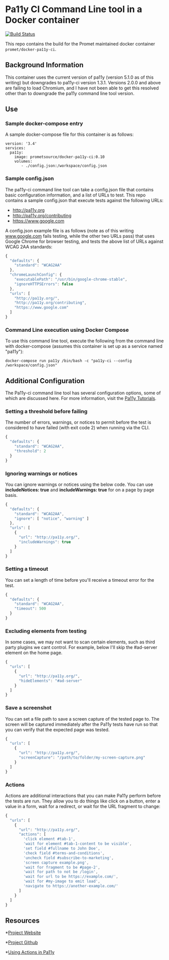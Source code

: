 # Pa11y CI Command Line tool in a Docker container

[![Build Status](https://travis-ci.org/promet/docker-pa11y-ci.svg?branch=develop)](https://travis-ci.org/promet/docker-pa11y-ci)

This repo contains the build for the Promet maintained docker container `promet/docker-pa11y-ci`.

## Background Information

This container uses the current version of pa11y (version 5.1.0 as of this writing) but downgrades to pa11y-ci version 1.3.1.  Versions 2.0.0 and above are failing to load Chromium, and I have not been able to get this resolved other than to downgrade the pa11y command line tool version.

## Use

### Sample docker-compose entry

A sample docker-compose file for this container is as follows:

```
version: '3.4'
services:
  pa11y:
    image: prometsource/docker-pa11y-ci:0.10
    volumes:
       - ./config.json:/workspace/config.json
```

### Sample config.json

The pa11y-ci command line tool can take a config.json file that contains basic configuration information, and a list of URLs to test.  This repo contains a sample config.json that execute tests against the following URLs:

* http://pa11y.org
* http://pa11y.org/contributing
* https://www.google.com

A config.json example file is as follows (note as of this writing www.google.com fails testing, while the other two URLs pass) that uses Google Chrome for browser testing, and tests the above list of URLs against WCAG 2AA standards:

```javascript
{
  "defaults": {
    "standard": "WCAG2AA"
  },
  "chromeLaunchConfig": {
    "executablePath": "/usr/bin/google-chrome-stable",
    "ignoreHTTPSErrors": false
  },
  "urls": [
    "http://pa11y.org/",
    "http://pa11y.org/contributing",
    "https://www.google.com"
  ]
}
```

### Command Line execution using Docker Compose

To use this command line tool, execute the following from the command line with docker-compose (assumes this container is set up as a service named "pa11y"):

```docker-compose run pa11y /bin/bash -c "pa11y-ci --config /workspace/config.json"```

## Additional Configuration

The Pa11y-ci command line tool has several configuration options, some of which are discussed here. For more information, visit the [Pa11y Tutorials](http://pa11y.org/tutorials/).

### Setting a threshold before failing

The number of errors, warnings, or notices to permit before the test is considered to have failed (with exit code 2) when running via the CLI.

```javascript
{
  "defaults": {
    "standard": "WCAG2AA",
    "threshold": 2
  }
}
```

### Ignoring warnings or notices
You can ignore warnings or notices using the below code. You can use **includeNotices: true** and **includeWarnings: true** for on a page by page basis.
```javascript
{
  "defaults": {
    "standard": "WCAG2AA",
    "ignore": [ "notice", "warning" ]
  },
  "urls": [
    {
      "url": "http://pa11y.org/",
      "includeWarnings": true
    }
  ]
}
```

### Setting a timeout
You can set a length of time before you'll receive a timeout error for the test.

```javascript
{
  "defaults": {
    "standard": "WCAG2AA",
    "timeout": 500
  }
}
```

### Excluding elements from testing

In some cases, we may not want to scan certain elements, such as third party plugins we cant control. For example, below I'll skip the #ad-server element on the home page.

```javascript
{
  "urls": [
    {
      "url": "http://pa11y.org/",
      "hideElements": "#ad-server"
    }
  ]
}
```

### Save a screenshot

You can set a file path to save a screen capture of the tested page to. The screen will be captured immediately after the Pa11y tests have run so that you can verify that the expected page was tested.
```javascript
{
  "urls": [
    {
      "url": "http://pa11y.org/",
      "screenCapture": "/path/to/folder/my-screen-capture.png"
    }
  ]
}
```

### Actions

Actions are additional interactions that you can make Pa11y perform before the tests are run. They allow you to do things like click on a button, enter a value in a form, wait for a redirect, or wait for the URL fragment to change:

```javascript
{
  "urls": [
    {
      "url": "http://pa11y.org/",
      "actions": [
        'click element #tab-1',
        'wait for element #tab-1-content to be visible',
        'set field #fullname to John Doe',
        'check field #terms-and-conditions',
        'uncheck field #subscribe-to-marketing',
        'screen capture example.png',
        'wait for fragment to be #page-2',
        'wait for path to not be /login',
        'wait for url to be https://example.com/',
        'wait for #my-image to emit load',
        'navigate to https://another-example.com/'
      ]
    }
  ]
}
```
## Resources
*[Project Website](http://pa11y.org/)

*[Project Github](https://github.com/pa11y)

*[Using Actions in Pa11y](http://hollsk.co.uk/posts/view/using-actions-in-pa11y)


